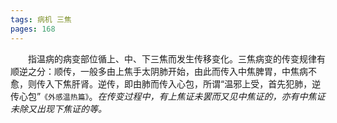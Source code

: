 ```yaml
---
tags: 病机 三焦
pages: 168
---
```

&emsp;&emsp;指温病的病变部位循上、中、下三焦而发生传移变化。三焦病变的传变规律有顺逆之分：顺传，一般多由上焦手太阴肺开始，由此而传入中焦脾胃，中焦病不愈，则传入下焦肝肾。逆传，即由肺而传入心包，所谓“温邪上受，首先犯肺，逆传心包”`《外感温热篇》`。<dfn>在传变过程中，有上焦证未罢而又见中焦证的，亦有中焦证未除又出现下焦证的等。</dfn>